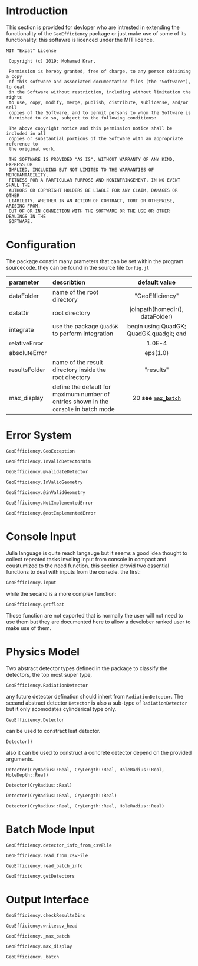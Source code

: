 # Introduction

This section is provided for devloper who are intrested in extending the functionality of the `GeoEfficiency` package or just make use of some of its functionality. this softawre is licenced under
the MIT licence. 

```
MIT "Expat" License

 Copyright (c) 2019: Mohamed Krar.
 
 Permission is hereby granted, free of charge, to any person obtaining a copy
 of this software and associated documentation files (the "Software"), to deal
 in the Software without restriction, including without limitation the rights
 to use, copy, modify, merge, publish, distribute, sublicense, and/or sell
 copies of the Software, and to permit persons to whom the Software is
 furnished to do so, subject to the following conditions:
 
 The above copyright notice and this permission notice shall be included in all
 copies or substantial portions of the Software with an appropriate reference to 
 the original work.
 
 THE SOFTWARE IS PROVIDED "AS IS", WITHOUT WARRANTY OF ANY KIND, EXPRESS OR
 IMPLIED, INCLUDING BUT NOT LIMITED TO THE WARRANTIES OF MERCHANTABILITY,
 FITNESS FOR A PARTICULAR PURPOSE AND NONINFRINGEMENT. IN NO EVENT SHALL THE
 AUTHORS OR COPYRIGHT HOLDERS BE LIABLE FOR ANY CLAIM, DAMAGES OR OTHER
 LIABILITY, WHETHER IN AN ACTION OF CONTRACT, TORT OR OTHERWISE, ARISING FROM,
 OUT OF OR IN CONNECTION WITH THE SOFTWARE OR THE USE OR OTHER DEALINGS IN THE
 SOFTWARE.
```

# Configuration

The package conatin many prameters that can be set within the program sourcecode. they can be found in the source file `Config.jl`

parameter | describtion| default value
:----------|:------------|:--------------:
dataFolder | name of the root directory | "GeoEfficiency"
dataDir    |  root directory            | joinpath(homedir(), dataFolder)
integrate  |  use the package `QuadGK` to perform integration | begin using QuadGK; QuadGK.quadgk; end
relativeError |                         | 1.0E-4  
absoluteError |                         | eps(1.0)
resultsFolder | name of the result directory inside the root directory | "results"  
max_display   | define the default for maximum number of entries shown in the `console` in batch mode | 20 **see [`max_batch`](@ref)**

# Error System

```@docs
GeoEfficiency.GeoException
```

```@docs
GeoEfficiency.InValidDetectorDim
```

```@docs
GeoEfficiency.@validateDetector
```

```@docs
GeoEfficiency.InValidGeometry
```

```@docs
GeoEfficiency.@inValidGeometry

```

```@docs
GeoEfficiency.NotImplementedError
```

```@docs
GeoEfficiency.@notImplementedError

```

# Console Input

Julia language is quite reach langauge but it seems a good idea thought to collect repeated tasks involing input from console in compact and coustumized to the need function.
this section provid two essential functions to deal with inputs from the console. the first:

```@docs
GeoEfficiency.input
```

while the secand is a more complex function:

```@docs
GeoEfficiency.getfloat
```

Those function are not exported that is normally the user will not need to use them but they are documented here to allow a develober ranked user to make use of them.

# Physics Model

Two abstract detector types defined in the package to classify the detectors, the top most super type,

```@docs
GeoEfficiency.RadiationDetector
```

any future detector defination should inhert from `RadiationDetector`. The secand abstract detector   `Detector` is also a sub-type of `RadiationDetector` but it only acomodates cylinderical type only.

```@docs
GeoEfficiency.Detector
```

can be used to constract leaf detector.

```@docs
Detector()
```

also it can be used to construct a concrete detector depend on the provided arguments.

```@docs
Detector(CryRadius::Real, CryLength::Real, HoleRadius::Real, HoleDepth::Real)
```

```@docs
Detector(CryRadius::Real)
```

```@docs
Detector(CryRadius::Real, CryLength::Real)
```

```@docs
Detector(CryRadius::Real, CryLength::Real, HoleRadius::Real)
```

# Batch Mode Input

```@docs
GeoEfficiency.detector_info_from_csvFile
```

```@docs
GeoEfficiency.read_from_csvFile
```

```@docs
GeoEfficiency.read_batch_info
```

```@docs
GeoEfficiency.getDetectors
```

# Output Interface

```@docs
GeoEfficiency.checkResultsDirs
```

```@docs
GeoEfficiency.writecsv_head
```

```@docs
GeoEfficiency._max_batch
```

```@docs
GeoEfficiency.max_display
```

```@docs
GeoEfficiency._batch
```
